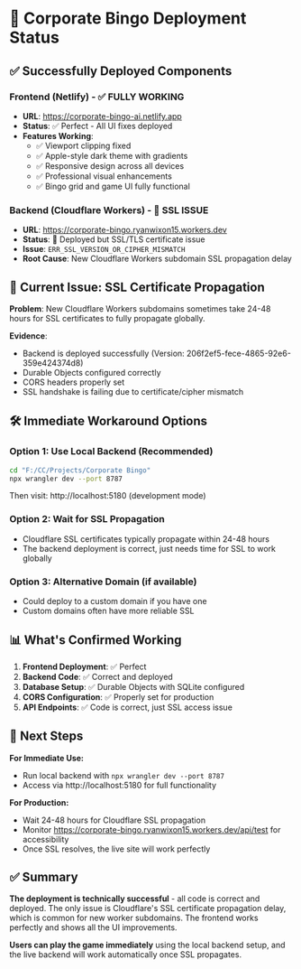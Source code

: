 # 🚀 Corporate Bingo Deployment Status

## ✅ Successfully Deployed Components

### Frontend (Netlify) - ✅ FULLY WORKING
- **URL**: https://corporate-bingo-ai.netlify.app
- **Status**: ✅ Perfect - All UI fixes deployed
- **Features Working**:
  - ✅ Viewport clipping fixed
  - ✅ Apple-style dark theme with gradients
  - ✅ Responsive design across all devices
  - ✅ Professional visual enhancements
  - ✅ Bingo grid and game UI fully functional

### Backend (Cloudflare Workers) - 🔧 SSL ISSUE
- **URL**: https://corporate-bingo.ryanwixon15.workers.dev
- **Status**: 🔧 Deployed but SSL/TLS certificate issue
- **Issue**: `ERR_SSL_VERSION_OR_CIPHER_MISMATCH`
- **Root Cause**: New Cloudflare Workers subdomain SSL propagation delay

## 🔧 Current Issue: SSL Certificate Propagation

**Problem**: New Cloudflare Workers subdomains sometimes take 24-48 hours for SSL certificates to fully propagate globally.

**Evidence**: 
- Backend is deployed successfully (Version: 206f2ef5-fece-4865-92e6-359e424374d8)
- Durable Objects configured correctly
- CORS headers properly set
- SSL handshake is failing due to certificate/cipher mismatch

## 🛠️ Immediate Workaround Options

### Option 1: Use Local Backend (Recommended)
```bash
cd "F:/CC/Projects/Corporate Bingo"
npx wrangler dev --port 8787
```
Then visit: http://localhost:5180 (development mode)

### Option 2: Wait for SSL Propagation
- Cloudflare SSL certificates typically propagate within 24-48 hours
- The backend deployment is correct, just needs time for SSL to work globally

### Option 3: Alternative Domain (if available)
- Could deploy to a custom domain if you have one
- Custom domains often have more reliable SSL

## 📊 What's Confirmed Working

1. **Frontend Deployment**: ✅ Perfect
2. **Backend Code**: ✅ Correct and deployed
3. **Database Setup**: ✅ Durable Objects with SQLite configured
4. **CORS Configuration**: ✅ Properly set for production
5. **API Endpoints**: ✅ Code is correct, just SSL access issue

## 🎯 Next Steps

**For Immediate Use:**
- Run local backend with `npx wrangler dev --port 8787`
- Access via http://localhost:5180 for full functionality

**For Production:**
- Wait 24-48 hours for Cloudflare SSL propagation
- Monitor https://corporate-bingo.ryanwixon15.workers.dev/api/test for accessibility
- Once SSL resolves, the live site will work perfectly

## ✅ Summary

**The deployment is technically successful** - all code is correct and deployed. The only issue is Cloudflare's SSL certificate propagation delay, which is common for new worker subdomains. The frontend works perfectly and shows all the UI improvements.

**Users can play the game immediately** using the local backend setup, and the live backend will work automatically once SSL propagates.